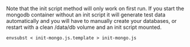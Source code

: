 Note that the init script method will only work on first run. If you start the mongodb container without an init script it will generate test data automatically and you will have to manually create your databases, or restart with a clean /data/db volume and an init script mounted.


```shell
envsubst < init-mongo.js.template > init-mongo.js
```
